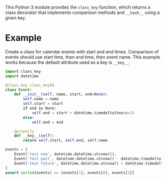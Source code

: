 This Python 3 module provides the `class_key` function, which returns a class decorator that implements comparison methods and `__hash__` using a given key.

# Example

Create a class for calendar events with start and end times. Comparison of events should use start time, then end time, then event name. This example works because the default attribute used as a key is `__key__`.

```python
import class_key
import datetime

@class_key.class_key()
class Event:
    def __init__(self, name, start, end=None):
        self.name = name
        self.start = start
        if end is None:
            self.end = start + datetime.timedelta(hours=1)
        else:
            self.end = end

    @property
    def __key__(self):
        return self.start, self.end, self.name

events = [
    Event('test now', datetime.datetime.utcnow()),
    Event('test past', datetime.datetime.utcnow() - datetime.timedelta(hours=3)),
    Event('test future', datetime.datetime.utcnow() + datetime.timedelta(hours=7))
]
assert sorted(events) == [events[1], events[0], events[2]]
```
